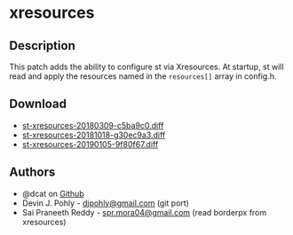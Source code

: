 xresources
==========

Description
-----------
This patch adds the ability to configure st via Xresources.  At startup, st
will read and apply the resources named in the `resources[]` array in config.h.

Download
--------
* [st-xresources-20180309-c5ba9c0.diff](st-xresources-20180309-c5ba9c0.diff)
* [st-xresources-20181018-g30ec9a3.diff](st-xresources-20181018-g30ec9a3.diff)
* [st-xresources-20190105-9f80f67.diff](st-xresources-20190105-9f80f67.diff)

Authors
-------
* @dcat on [Github](https://github.com/dcat/st-xresources)
* Devin J. Pohly - <djpohly@gmail.com> (git port)
* Sai Praneeth Reddy - <spr.mora04@gmail.com> (read borderpx from xresources)
